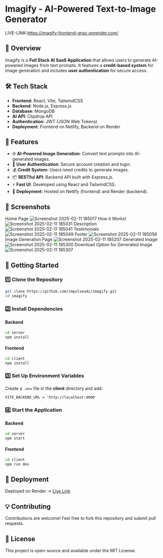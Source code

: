 # Imagify - AI-Powered Text-to-Image Generator

LIVE-LINK-https://imagify-frontend-gnsc.onrender.com/

## 🌟 Overview
Imagify is a **Full Stack AI SaaS Application** that allows users to generate AI-powered images from text prompts. It features a **credit-based system** for image generation and includes **user authentication** for secure access.

## 🛠 Tech Stack
- **Frontend**: React, Vite, TailwindCSS
- **Backend**: Node.js, Express.js
- **Database**: MongoDB
- **AI API**: Clipdrop API
- **Authentication**: JWT (JSON Web Tokens)
- **Deployment**: Frontend on Netlify, Backend on Render

## 🎯 Features
- 🌐 **AI-Powered Image Generation**: Convert text prompts into AI-generated images.
- 🔐 **User Authentication**: Secure account creation and login.
- 💰 **Credit System**: Users need credits to generate images.
- 📦 **RESTful API**: Backend API built with Express.js.
- ⚡ **Fast UI**: Developed using React and TailwindCSS.
- 🚀 **Deployment**: Hosted on Netlify (frontend) and Render (backend).

## 📸 Screenshots

Home Page ![Screenshot 2025-02-11 185017](https://github.com/user-attachments/assets/e083f3eb-83b9-4ca1-a847-6db646de49cb)
How it Works! ![Screenshot 2025-02-11 185031](https://github.com/user-attachments/assets/0efb70da-1b4a-4ce6-8458-e79e12077163)
Description ![Screenshot 2025-02-11 185041](https://github.com/user-attachments/assets/6fae5a6f-4e01-4984-a2cc-6f35da377d62)
Testimonials ![Screenshot 2025-02-11 185049](https://github.com/user-attachments/assets/0022f53a-23b9-4ea1-a325-81302b6eeb3e)
Footer ![Screenshot 2025-02-11 185056](https://github.com/user-attachments/assets/b932505e-266b-4b0d-a7c0-0e84aca5935d)
Image Generation Page ![Screenshot 2025-02-11 185207](https://github.com/user-attachments/assets/e67c0adb-6584-44d4-948f-65f2abba229e)
Generated Image ![Screenshot 2025-02-11 185300](https://github.com/user-attachments/assets/8a28e5c8-00c2-4288-9e40-94db80f58db1)
Download Option for Generated Image ![Screenshot 2025-02-11 185307](https://github.com/user-attachments/assets/e6fc6cbe-62bc-408d-9733-c60c6d4f29ec)








## 🚀 Getting Started
### 1️⃣ Clone the Repository
```sh
git clone https://github.com/impulseadi/imagify.git
cd imagify
```
### 2️⃣ Install Dependencies
#### Backend
```sh
cd server
npm install
```
#### Frontend
```sh
cd client
npm install
```
### 3️⃣ Set Up Environment Variables
Create a `.env` file in the **client** directory and add:
```
VITE_BACKEND_URL = 'http://localhost:4000'
```
### 4️⃣ Start the Application
#### Backend
```sh
cd server
npm start
```
#### Frontend
```sh
cd client
npm run dev
```

## 📡 Deployment
Deployed on Render -> [Live Link]([https://imagify-frontend-gnsc.onrender.com/])


## 💡 Contributing
Contributions are welcome! Feel free to fork this repository and submit pull requests.

## 📜 License
This project is open-source and available under the MIT License.
